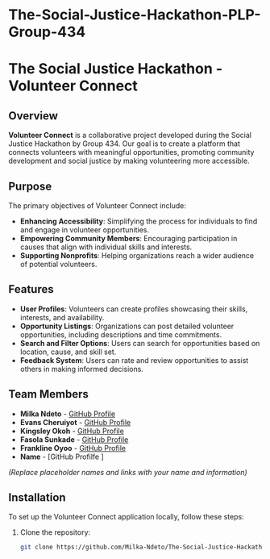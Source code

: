 # The-Social-Justice-Hackathon-PLP-Group-434
# The Social Justice Hackathon - Volunteer Connect

## Overview
**Volunteer Connect** is a collaborative project developed during the Social Justice Hackathon by Group 434. Our goal is to create a platform that connects volunteers with meaningful opportunities, promoting community development and social justice by making volunteering more accessible.

## Purpose
The primary objectives of Volunteer Connect include:
- **Enhancing Accessibility**: Simplifying the process for individuals to find and engage in volunteer opportunities.
- **Empowering Community Members**: Encouraging participation in causes that align with individual skills and interests.
- **Supporting Nonprofits**: Helping organizations reach a wider audience of potential volunteers.

## Features
- **User Profiles**: Volunteers can create profiles showcasing their skills, interests, and availability.
- **Opportunity Listings**: Organizations can post detailed volunteer opportunities, including descriptions and time commitments.
- **Search and Filter Options**: Users can search for opportunities based on location, cause, and skill set.
- **Feedback System**: Users can rate and review opportunities to assist others in making informed decisions.

## Team Members
- **Milka Ndeto** - [GitHub Profile](https://github.com/Milka-Ndeto)
- **Evans Cheruiyot** - [GitHub Profile](https://github.com/sudoevans)
- **Kingsley Okoh** - [GitHub Profile](https://github.com/Mr-kings042)
- **Fasola Sunkade** - [GitHub Profile ](https://github.com/Sunkade)
- **Frankline Oyoo** - [GitHub Profile](https://github.com/Franklineoyoo)
-  **Name** - [GitHub Profilfe ]

*(Replace placeholder names and links with your name and information)*

## Installation
To set up the Volunteer Connect application locally, follow these steps:
1. Clone the repository:
   ```bash
   git clone https://github.com/Milka-Ndeto/The-Social-Justice-Hackathon-PLP-Group-434.git

